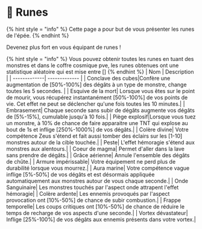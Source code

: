 # 🧙​​ Runes
{% hint style = "info" %} Cette page a pour but de vous présenter les runes de l'épée. {% endhint %}

Devenez plus fort en vous équipant de runes !

{% hint style = "info" %} Vous pouvez obtenir toutes les runes en tuant des monstres et dans le coffre cosmique pve, les runes obtenues ont une statistique aléatoire qui est mise entre [] {% endhint %}
| Nom          | Description  |
| -------------| ------------- | 
| Conclave des cubes|Confère une augmentation de [50%-100%] des dégâts à un type de monstre, change toutes les 5 secondes. | 
| Esquive de la mort| Lorsque vous êtes sur le point de mourir, vous récupérez instantanément [50%-100%] de vos points de vie. Cet effet ne peut se déclencher qu'une fois toutes les 10 minutes.| 
| Embrasement| Chaque seconde sans subir de dégâts augmente vos dégâts de [5%-15%], cumulable jusqu'à 10 fois.| 
| Piège explosif|Lorsque vous tuez un monstre, à 10% de chance de faire apparaitre une TNT qui explose au bout de 1s et inflige [250%-1000%] de vos dégâts.| 
| Colère divine| Votre compétence Zeus s'étend et fait aussi tomber des éclairs sur les [1-10] monstres autour de la cible touchée.| 
| Peste| L'effet hémoragie s'étend aux monstres aux alentours.| 
| Coeur de magma| Permet d'aller dans la lave sans prendre de dégâts.| 
| Grâce aérienne| Annule l'ensemble des dégâts de chûte.| 
| Armure impérissable| Votre équipement ne perd plus de durabilité lorsque vous mourrez.| 
| Aura marine| Votre compétence vague inflige [5%-50%] de vos dégâts et est désormais appliquée automatiquement aux monstres autour de vous chaque seconde.| 
| Onde Sanguinaire| Les monstres touchés par l'aspect onde attrapent l'effet hémoragie| 
| Colère ardente| Les ennemis provoqués par l'aspect provocation ont [10%-50%] de chance de subir combustion.|
| Frappe temporelle| Les coups critiques ont [10%-50%] de chance de réduire le temps de recharge de vos aspects d'une seconde.|
| Vortex dévastateur| Inflige [25%-100%] de vos dégâts aux ennemis présents dans votre vortex.|
